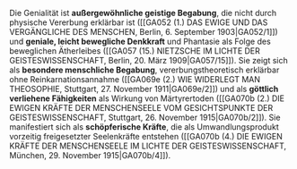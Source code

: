 
Die Genialität ist **außergewöhnliche geistige Begabung**, die nicht durch physische Vererbung erklärbar ist ([[GA052 (1.) DAS EWIGE UND DAS VERGÄNGLICHE DES MENSCHEN, Berlin, 6. September 1903|GA052/1]]) und **geniale, leicht bewegliche Denkkraft** und Phantasie als Folge des beweglichen Ätherleibes ([[GA057 (15.) NIETZSCHE IM LICHTE DER GEISTESWISSENSCHAFT, Berlin, 20. März 1909|GA057/15]]). Sie zeigt sich als **besondere menschliche Begabung**, vererbungstheoretisch erklärbar ohne Reinkarnationsannahme ([[GA069e (2.) WIE WIDERLEGT MAN THEOSOPHIE, Stuttgart, 27. November 1911|GA069e/2]]) und als **göttlich verliehene Fähigkeiten** als Wirkung von Märtyrertoden ([[GA070b (2.) DIE EWIGEN KRÄFTE DER MENSCHENSEELE VOM GESICHTSPUNKTE DER GEISTESWISSENSCHAFT, Stuttgart, 26. November 1915|GA070b/2]]). Sie manifestiert sich als **schöpferische Kräfte**, die als Umwandlungsprodukt vorzeitig freigesetzter Seelenkräfte entstehen ([[GA070b (4.) DIE EWIGEN KRÄFTE DER MENSCHENSEELE IM LICHTE DER GEISTESWISSENSCHAFT, München, 29. November 1915|GA070b/4]]).
